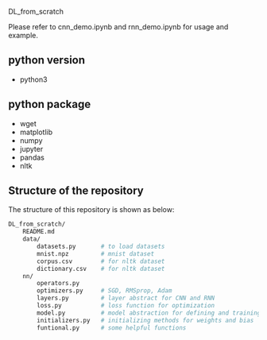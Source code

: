 DL_from_scratch

Please refer to cnn_demo.ipynb and rnn_demo.ipynb for usage and example. 

## python version
- python3

## python package
- wget
- matplotlib
- numpy
- jupyter
- pandas
- nltk

## Structure of the repository

The structure of this repository is shown as below:

```bash
DL_from_scratch/
	README.md
	data/
		datasets.py       # to load datasets
		mnist.npz         # mnist dataset 
		corpus.csv        # for nltk dataset 
		dictionary.csv    # for nltk dataset
	nn/ 
		operators.py 
		optimizers.py     # SGD, RMSprop, Adam
		layers.py         # layer abstract for CNN and RNN
		loss.py           # loss function for optimization
		model.py          # model abstraction for defining and training models
		initializers.py   # initializing methods for weights and bias
		funtional.py      # some helpful functions
```
